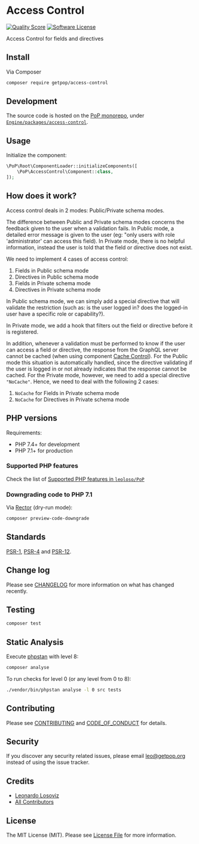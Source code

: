 # Access Control

<!-- [![Build Status][ico-travis]][link-travis] -->
[![Quality Score][ico-code-quality]][link-code-quality]
[![Software License][ico-license]](LICENSE.md)

<!--
[![Latest Version on Packagist][ico-version]][link-packagist]
[![Coverage Status][ico-scrutinizer]][link-scrutinizer]
[![Total Downloads][ico-downloads]][link-downloads]
-->

Access Control for fields and directives

## Install

Via Composer

``` bash
composer require getpop/access-control
```

## Development

The source code is hosted on the [PoP monorepo](https://github.com/leoloso/PoP), under [`Engine/packages/access-control`](https://github.com/leoloso/PoP/tree/master/layers/Engine/packages/access-control).

## Usage

Initialize the component:

``` php
\PoP\Root\ComponentLoader::initializeComponents([
    \PoP\AccessControl\Component::class,
]);
```

## How does it work?

Access control deals in 2 modes: Public/Private schema modes.

The difference between Public and Private schema modes concerns the feedback given to the user when a validation fails. In Public mode, a detailed error message is given to the user (eg: "only users with role 'administrator' can access this field). In Private mode, there is no helpful information, instead the user is told that the field or directive does not exist.

We need to implement 4 cases of access control:

1. Fields in Public schema mode
2. Directives in Public schema mode
3. Fields in Private schema mode
4. Directives in Private schema mode

In Public schema mode, we can simply add a special directive that will validate the restriction (such as: is the user logged in? does the logged-in user have a specific role or capability?).

In Private mode, we add a hook that filters out the field or directive before it is registered.

In addition, whenever a validation must be performed to know if the user can access a field or directive, the response from the GraphQL server cannot be cached (when using component [Cache Control](https://github.com/getpop/cache-control)). For the Public mode this situation is automatically handled, since the directive validating if the user is logged in or not already indicates that the response cannot be cached. For the Private mode, however, we need to add a special directive `"NoCache"`. Hence, we need to deal with the following 2 cases:

1. `NoCache` for Fields in Private schema mode
2. `NoCache` for Directives in Private schema mode

## PHP versions

Requirements:

- PHP 7.4+ for development
- PHP 7.1+ for production

### Supported PHP features

Check the list of [Supported PHP features in `leoloso/PoP`](https://github.com/leoloso/PoP/#supported-php-features)

### Downgrading code to PHP 7.1

Via [Rector](https://github.com/rectorphp/rector) (dry-run mode):

```bash
composer preview-code-downgrade
```

## Standards

[PSR-1](https://www.php-fig.org/psr/psr-1), [PSR-4](https://www.php-fig.org/psr/psr-4) and [PSR-12](https://www.php-fig.org/psr/psr-12).

## Change log

Please see [CHANGELOG](CHANGELOG.md) for more information on what has changed recently.

## Testing

``` bash
composer test
```

## Static Analysis

Execute [phpstan](https://github.com/phpstan/phpstan) with level 8:

``` bash
composer analyse
```

To run checks for level 0 (or any level from 0 to 8):

``` bash
./vendor/bin/phpstan analyse -l 0 src tests
```

## Contributing

Please see [CONTRIBUTING](CONTRIBUTING.md) and [CODE_OF_CONDUCT](CODE_OF_CONDUCT.md) for details.

## Security

If you discover any security related issues, please email leo@getpop.org instead of using the issue tracker.

## Credits

- [Leonardo Losoviz][link-author]
- [All Contributors][link-contributors]

## License

The MIT License (MIT). Please see [License File](LICENSE.md) for more information.

[ico-version]: https://img.shields.io/packagist/v/getpop/access-control.svg?style=flat-square
[ico-license]: https://img.shields.io/badge/license-MIT-brightgreen.svg?style=flat-square
[ico-travis]: https://img.shields.io/travis/getpop/access-control/master.svg?style=flat-square
[ico-scrutinizer]: https://img.shields.io/scrutinizer/coverage/g/getpop/access-control.svg?style=flat-square
[ico-code-quality]: https://img.shields.io/scrutinizer/g/getpop/access-control.svg?style=flat-square
[ico-downloads]: https://img.shields.io/packagist/dt/getpop/access-control.svg?style=flat-square

[link-packagist]: https://packagist.org/packages/getpop/access-control
[link-travis]: https://travis-ci.org/getpop/access-control
[link-scrutinizer]: https://scrutinizer-ci.com/g/getpop/access-control/code-structure
[link-code-quality]: https://scrutinizer-ci.com/g/getpop/access-control
[link-downloads]: https://packagist.org/packages/getpop/access-control
[link-author]: https://github.com/leoloso
[link-contributors]: ../../../../../../contributors
